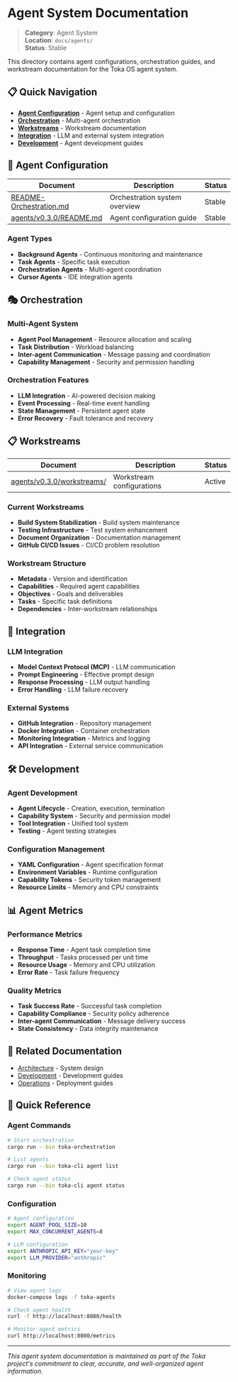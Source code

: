 # Agent System Documentation

> **Category**: Agent System  
> **Location**: `docs/agents/`  
> **Status**: Stable

This directory contains agent configurations, orchestration guides, and workstream documentation for the Toka OS agent system.

## 📋 Quick Navigation

- [**Agent Configuration**](#agent-configuration) - Agent setup and configuration
- [**Orchestration**](#orchestration) - Multi-agent orchestration
- [**Workstreams**](#workstreams) - Workstream documentation
- [**Integration**](#integration) - LLM and external system integration
- [**Development**](#development) - Agent development guides

## 🤖 Agent Configuration

| Document | Description | Status |
|----------|-------------|--------|
| [README-Orchestration.md](README-Orchestration.md) | Orchestration system overview | Stable |
| [agents/v0.3.0/README.md](../../agents/v0.3.0/README.md) | Agent configuration guide | Stable |

### Agent Types
- **Background Agents** - Continuous monitoring and maintenance
- **Task Agents** - Specific task execution
- **Orchestration Agents** - Multi-agent coordination
- **Cursor Agents** - IDE integration agents

## 🎭 Orchestration

### Multi-Agent System
- **Agent Pool Management** - Resource allocation and scaling
- **Task Distribution** - Workload balancing
- **Inter-agent Communication** - Message passing and coordination
- **Capability Management** - Security and permission handling

### Orchestration Features
- **LLM Integration** - AI-powered decision making
- **Event Processing** - Real-time event handling
- **State Management** - Persistent agent state
- **Error Recovery** - Fault tolerance and recovery

## 📋 Workstreams

| Document | Description | Status |
|----------|-------------|--------|
| [agents/v0.3.0/workstreams/](../../agents/v0.3.0/workstreams/) | Workstream configurations | Active |

### Current Workstreams
- **Build System Stabilization** - Build system maintenance
- **Testing Infrastructure** - Test system enhancement
- **Document Organization** - Documentation management
- **GitHub CI/CD Issues** - CI/CD problem resolution

### Workstream Structure
- **Metadata** - Version and identification
- **Capabilities** - Required agent capabilities
- **Objectives** - Goals and deliverables
- **Tasks** - Specific task definitions
- **Dependencies** - Inter-workstream relationships

## 🔗 Integration

### LLM Integration
- **Model Context Protocol (MCP)** - LLM communication
- **Prompt Engineering** - Effective prompt design
- **Response Processing** - LLM output handling
- **Error Handling** - LLM failure recovery

### External Systems
- **GitHub Integration** - Repository management
- **Docker Integration** - Container orchestration
- **Monitoring Integration** - Metrics and logging
- **API Integration** - External service communication

## 🛠️ Development

### Agent Development
- **Agent Lifecycle** - Creation, execution, termination
- **Capability System** - Security and permission model
- **Tool Integration** - Unified tool system
- **Testing** - Agent testing strategies

### Configuration Management
- **YAML Configuration** - Agent specification format
- **Environment Variables** - Runtime configuration
- **Capability Tokens** - Security token management
- **Resource Limits** - Memory and CPU constraints

## 📊 Agent Metrics

### Performance Metrics
- **Response Time** - Agent task completion time
- **Throughput** - Tasks processed per unit time
- **Resource Usage** - Memory and CPU utilization
- **Error Rate** - Task failure frequency

### Quality Metrics
- **Task Success Rate** - Successful task completion
- **Capability Compliance** - Security policy adherence
- **Inter-agent Communication** - Message delivery success
- **State Consistency** - Data integrity maintenance

## 🔗 Related Documentation

- [Architecture](../architecture/) - System design
- [Development](../development/) - Development guides
- [Operations](../operations/) - Deployment guides

## 🚨 Quick Reference

### Agent Commands
```bash
# Start orchestration
cargo run --bin toka-orchestration

# List agents
cargo run --bin toka-cli agent list

# Check agent status
cargo run --bin toka-cli agent status
```

### Configuration
```bash
# Agent configuration
export AGENT_POOL_SIZE=10
export MAX_CONCURRENT_AGENTS=8

# LLM configuration
export ANTHROPIC_API_KEY="your-key"
export LLM_PROVIDER="anthropic"
```

### Monitoring
```bash
# View agent logs
docker-compose logs -f toka-agents

# Check agent health
curl -f http://localhost:8080/health

# Monitor agent metrics
curl http://localhost:8080/metrics
```

---

*This agent system documentation is maintained as part of the Toka project's commitment to clear, accurate, and well-organized agent information.* 